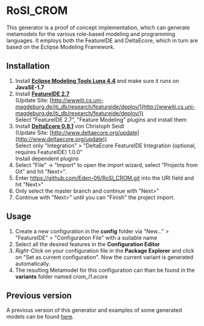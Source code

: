 # RoSI_CROM
This generator is a proof of concept implementation, which can generate metamodels for the various role-based modeling and programming languages. It employs both the FeatureIDE and DeltaEcore, which in turn are based on the Eclipse Modeling Framework.

## Installation

1. Install [**Eclipse Modeling Tools Luna 4.4**](http://www.eclipse.org/downloads/packages/eclipse-modeling-tools/lunasr2) and make sure it runs on **JavaSE-1.7**
2. Install [**FeatureIDE 2.7**](http://wwwiti.cs.uni-magdeburg.de/iti_db/research/featureide)  
     (Update Site: [http://wwwiti.cs.uni-magdeburg.de/iti_db/research/featureide/deploy/](http://wwwiti.cs.uni-magdeburg.de/iti_db/research/featureide/deploy/))  
     Select "FeatureIDE 2.7", "Feature Modeling" plugins and install them
3. Install [**DeltaEcore 0.8.1**](http://www.deltaecore.org) von Christoph Seidl  
     (Update Site: [http://www.deltaecore.org/update](http://www.deltaecore.org/update))  
     Select only "Integration" > "DeltaEcore FeatureIDE Integration (optional, requires FeatureIDE)	1.0.0"  
     Install dependent plugins
4. Select "File" -> "Import" to open the import wizard, select "Projects from Git" and hit "Next>".
5. Enter https://github.com/Eden-06/RoSI_CROM.git into the URI field and hit "Next>"
6. Only select the master branch and continue with "Next>"
7. Continue with "Next>" until you can "Finish" the project import.

## Usage

1. Create a new configuration in the **config** folder via "New..." > "FeatureIDE" > "Configuration File" with a suitable name
2. Select all the desired features in the **Configuration Editor**
3. *Right*-Click on your configuration file in the **Package Explorer** and click on "Set as current configuration".
     Now the current variant is generated automatically.
4. The resulting Metamodel for this configuration can than be found in the **variants** folder named *crom_l1.ecore*

## Previous version

A previous version of this generator and examples of some generated models can be found [here](http://st.inf.tu-dresden.de/RML/).
